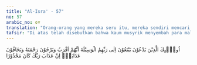 ```yaml
---
title: "Al-Isra' - 57"
no: 57
arabic_no: ٥٧
translation: "Orang-orang yang mereka seru itu, mereka sendiri mencari jalan kepada Tuhan siapa di antara mereka yang lebih dekat (kepada Allah). Mereka mengharapkan rahmat-Nya dan takut akan azab-Nya. Sungguh, azab Tuhanmu itu sesuatu yang (harus) ditakuti.”"
tafsir: "Di atas telah disebutkan bahwa kaum musyrik menyembah para malaikat, jin, Nabi Isa, dan 'Uzair. Mereka menganggapnya sebagai tuhan yang dapat menghilangkan bahaya dan kemudaratan mereka. Lalu Allah menyebutkan bahwa yang mereka sembah itu sendiri sebenarnya mencari wasilah (jalan) untuk mendekatkan diri kepada-Nya. Jalan itu tidak lain ialah taat kepada perintah Allah dan menjauhi larangan-Nya.\n\nImam at-Tirmidzi dan Ibnu Mardawaih meriwayatkan sebuah hadis dari Abu Hurairah, ia berkata:\n\nRasulullah saw bersabda, \"Mohonkanlah wasilah untukku kepada Allah.\" Mereka bertanya, \"Apakah wasilah itu? Nabi pun berkata, \"Mendekatkan diri kepada Allah.\" Kemudian Nabi membaca ayat ini (ayat 57).\n\nLebih lanjut Allah menjelaskan bahwa orang-orang yang paling dekat sekalipun, di antara para malaikat, jin, Nabi Isa, dan 'Uzair, kepada Allah tetap mencari wasilah untuk mendekatkan diri kepada-Nya, dengan menaati dan menghambakan diri kepada-Nya. Oleh karena itu, apakah mereka layak disembah? Mengapa kamu tidak langsung saja menyembah Allah?\n\nPada bagian akhir ayat ini, Allah swt menyebutkan bahwa sesungguhnya azab Tuhan adalah hal yang (harus) ditakuti oleh siapa pun, baik para malaikat, para rasul dan nabi-Nya, maupun manusia seluruhnya."
---
```

اُولٰۤىِٕكَ الَّذِيْنَ يَدْعُوْنَ يَبْتَغُوْنَ اِلٰى رَبِّهِمُ الْوَسِيْلَةَ اَيُّهُمْ اَقْرَبُ وَيَرْجُوْنَ رَحْمَتَهٗ وَيَخَافُوْنَ عَذَابَهٗۗ اِنَّ عَذَابَ رَبِّكَ كَانَ مَحْذُوْرًا